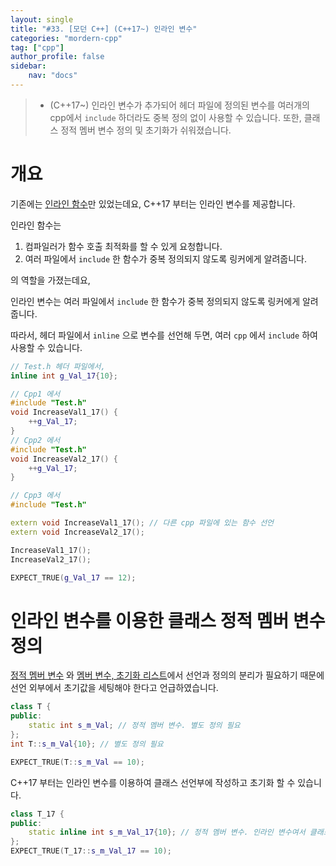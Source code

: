 ```yaml
---
layout: single
title: "#33. [모던 C++] (C++17~) 인라인 변수"
categories: "mordern-cpp"
tag: ["cpp"]
author_profile: false
sidebar: 
    nav: "docs"
---
```


> * (C++17~) 인라인 변수가 추가되어 헤더 파일에 정의된 변수를 여러개의 cpp에서 `include` 하더라도 중복 정의 없이 사용할 수 있습니다. 또한, 클래스 정적 멤버 변수 정의 및 초기화가 쉬워졌습니다.

# 개요

기존에는 [인라인 함수](https://tango1202.github.io/classic-cpp-guide/classic-cpp-guide-inline/)만 있었는데요, C++17 부터는 인라인 변수를 제공합니다.

인라인 함수는 

1. 컴파일러가 함수 호출 최적화를 할 수 있게 요청합니다.
2. 여러 파일에서 `include` 한 함수가 중복 정의되지 않도록 링커에게 알려줍니다.

의 역할을 가졌는데요,

인라인 변수는 여러 파일에서 `include` 한 함수가 중복 정의되지 않도록 링커에게 알려줍니다.

따라서, 헤더 파일에서 `inline` 으로 변수를 선언해 두면, 여러 `cpp` 에서 `include` 하여 사용할 수 있습니다.

```cpp
// Test.h 헤더 파일에서,
inline int g_Val_17{10};

// Cpp1 에서
#include "Test.h"
void IncreaseVal1_17() {
    ++g_Val_17;
}
// Cpp2 에서
#include "Test.h"
void IncreaseVal2_17() {
    ++g_Val_17;
}

// Cpp3 에서
#include "Test.h"

extern void IncreaseVal1_17(); // 다른 cpp 파일에 있는 함수 선언
extern void IncreaseVal2_17();

IncreaseVal1_17();
IncreaseVal2_17();

EXPECT_TRUE(g_Val_17 == 12); 
```

# 인라인 변수를 이용한 클래스 정적 멤버 변수 정의

[정적 멤버 변수](https://tango1202.github.io/classic-cpp-guide/classic-cpp-guide-static-extern-lifetime/#%EC%A0%95%EC%A0%81-%EB%A9%A4%EB%B2%84-%EB%B3%80%EC%88%98) 와 [멤버 변수, 초기화 리스트](https://tango1202.github.io/classic-cpp-oop/classic-cpp-oop-member-variable/)에서 선언과 정의의 분리가 필요하기 때문에 선언 외부에서 초기값을 세팅해야 한다고 언급하였습니다.

```cpp
class T {
public:
    static int s_m_Val; // 정적 멤버 변수. 별도 정의 필요
};
int T::s_m_Val{10}; // 별도 정의 필요

EXPECT_TRUE(T::s_m_Val == 10);
```

C++17 부터는 인라인 변수를 이용하여 클래스 선언부에 작성하고 초기화 할 수 있습니다.

```cpp
class T_17 {
public:
    static inline int s_m_Val_17{10}; // 정적 멤버 변수. 인라인 변수여서 클래스 선언부에서 정의 및 초기화가 가능합니다. 
};
EXPECT_TRUE(T_17::s_m_Val_17 == 10);
```
